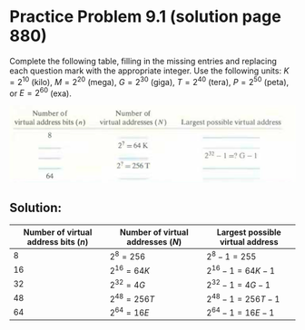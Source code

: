 # Practice Problem 9.1 (solution page 880)
Complete the following table, filling in the missing entries and replacing each question mark with the appropriate integer. Use the following units: $K = 2^{10}$ (kilo), $M = 2^{20}$ (mega), $G = 2^{30}$ (giga), $T = 2^{40}$ (tera), $P= 2^{50}$ (peta), or $E = 2^{60}$ (exa).

![](./images/9.1.png)

## Solution:

Number of virtual address bits ($n$)|Number of virtual addresses ($N$)|Largest possible virtual address
-|-|-
8|$2^8=256$|$2^8-1=255$
16|$2^{16}=64K$|$2^{16}-1=64K-1$
32|$2^{32}=4G$|$2^{32}-1=4G-1$
48|$2^{48}=256T$|$2^{48}-1=256T-1$
64|$2^{64}=16E$|$2^{64}-1=16E-1$